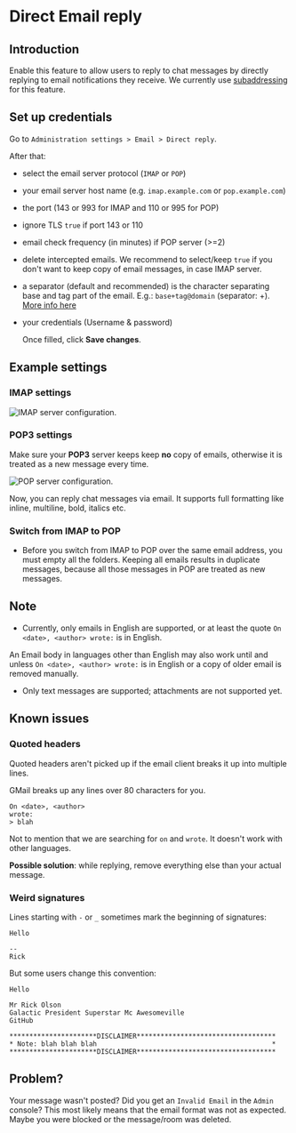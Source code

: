 # Direct Email reply

## Introduction

Enable this feature to allow users to reply to chat messages by directly replying to email notifications they receive. We currently use [subaddressing](https://en.wikipedia.org/wiki/Email_address#Subaddressing) for this feature.

## Set up credentials

Go to `Administration settings > Email > Direct reply`.

After that:

* select the email server protocol \(`IMAP` or `POP`\)
* your email server host name \(e.g. `imap.example.com` or `pop.example.com`\)
* the port \(143 or 993 for IMAP and 110 or 995 for POP\)
* ignore TLS `true` if port 143 or 110
* email check frequency \(in minutes\) if POP server \(&gt;=2\)
* delete intercepted emails. We recommend to select/keep `true` if you don't want to keep copy of email messages, in case IMAP server.
* a separator \(default and recommended\) is the character separating base and tag part of the email. E.g.: `base+tag@domain` \(separator: +\). [More info here](https://en.wikipedia.org/wiki/Email_address#Subaddressing)
* your credentials \(Username & password\)

  Once filled, click **Save changes**.

## Example settings

### IMAP settings

![IMAP server configuration.](../../../../../.gitbook/assets/imap-1.png)

### POP3 settings

Make sure your **POP3** server keeps keep **no** copy of emails, otherwise it is treated as a new message every time.

![POP server configuration.](../../../../../.gitbook/assets/pop-1.png)

Now, you can reply chat messages via email. It supports full formatting like inline, multiline, bold, italics etc.

### Switch from IMAP to POP

* Before you switch from IMAP to POP over the same email address, you must empty all the folders. Keeping all emails results in duplicate messages, because all those messages in POP are treated as new messages.

## Note

* Currently, only emails in English are supported, or at least the quote `On <date>, <author> wrote:` is in English.

An Email body in languages other than English may also work until and unless `On <date>, <author> wrote:` is in English or a copy of older email is removed manually.

* Only text messages are supported; attachments are not supported yet.

## Known issues

### Quoted headers

Quoted headers aren't picked up if the email client breaks it up into multiple lines.

GMail breaks up any lines over 80 characters for you.

```text
On <date>, <author>
wrote:
> blah
```

Not to mention that we are searching for `on` and `wrote`. It doesn't work with other languages.

**Possible solution**: while replying, remove everything else than your actual message.

### Weird signatures

Lines starting with `-` or `_` sometimes mark the beginning of signatures:

```text
Hello

--
Rick
```

But some users change this convention:

```text
Hello

Mr Rick Olson
Galactic President Superstar Mc Awesomeville
GitHub

**********************DISCLAIMER***********************************
* Note: blah blah blah                                            *
**********************DISCLAIMER***********************************
```

## Problem?

Your message wasn't posted? Did you get an `Invalid Email` in the `Admin` console? This most likely means that the email format was not as expected. Maybe you were blocked or the message/room was deleted.

